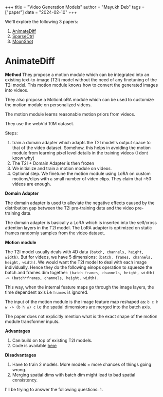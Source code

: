 +++ 
title = "Video Generation Models"
author = "Mayukh Deb"
tags = ["paper"]
date = "2024-02-10"
+++

We'll explore the following 3 papers:
1. [AnimateDiff](https://arxiv.org/abs/2307.04725)
2. [SparseCtrl](https://arxiv.org/abs/2311.16933)
3. [MoonShot](https://arxiv.org/abs/2401.01827)

# AnimateDiff

**Method**
They propose a motion module which can be integrated into an existing text-to-image (T2I) model without the need of any finetuning of the T2I model. This motion module knows how to convert the generated images into videos.

They also propose a MotionLoRA module which can be used to customize the motion module on personalized videos.

The motion module learns reasonable motion priors from videos.

They use the webVid 10M dataset.

Steps:
1. train a domain adapter which adapts the T2I model's output space to that of the video dataset. Somehow, this helps in avoiding the motion module from learning pixel level details in the training videos (I dont know why)
2. The T2I + Domain Adapter is then frozen
3. We initialize and train a motion module on videos.
4. Optional step. We finetune the motion module using LoRA on custom motions/clips with a small number of video clips. They claim that ~50 videos are enough.

**Domain Adapter**

The domain adapter is used to alleviate the negative effects caused by the distribution gap between the T2I pre-training data and the video pre-training data.

The domain adapter is basically a LoRA which is inserted into the self/cross attention layers in the T2I model. The LoRA adapter is optimized on static frames randomly samples from the video dataset.

**Motion module**

The T2I model usually deals with 4D data `(batch, channels, height, width)`. But for videos, we have 5 dimensions: `(batch, frames, channels, height, width)`. We would want the T2I model to deal with each image individually. Hence they do the following einops operation to squeeze the batch and frames dim together: `(batch frames, channels, height, width) -> (batch*frames, channels, height, width)`.

This way, when the internal feature maps go through the image layers, the time dependent axis i.e `frames` is ignored.

The input of the motion module is the image feature map reshaped as: `b c h w -> (b h w) c` i.e the spatial dimensions are merged into the batch axis.

The paper does not explicitly mention what is the exact shape of the motion module transformer inputs.

**Advantages**
1. Can build on top of existing T2I models.
2. Code is available [here](https://github.com/guoyww/AnimateDiff/blob/main/train.py)

**Disadvantages**
1. Have to train 2 models. More models = more chances of things going wrong.
2. Merging spatial dims with batch dim might lead to bad spatial consistency.

I'll be trying to answer the following questions:
1. 